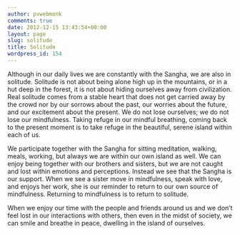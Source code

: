 ```yaml
---
author: pvwebmonk
comments: true
date: 2012-12-15 13:43:54+00:00
layout: page
slug: solitude
title: Solitude
wordpress_id: 154
---
```


Although in our daily lives we are constantly with the Sangha, we are also in solitude. Solitude is not about being alone high up in the mountains, or in a hut deep in the forest, it is not about hiding ourselves away from civilization. Real solitude comes from a stable heart that does not get carried away by the crowd nor by our sorrows about the past, our worries about the future, and our excitement about the present. We do not lose ourselves; we do not lose our mindfulness. Taking refuge in our mindful breathing, coming back to the present moment is to take refuge in the beautiful, serene island within each of us.

We participate together with the Sangha for sitting meditation, walking, meals, working, but always we are within our own island as well. We can enjoy being together with our brothers and sisters, but we are not caught and lost within emotions and perceptions. Instead we see that the Sangha is our support. When we see a sister move in mindfulness, speak with love, and enjoys her work, she is our reminder to return to our own source of mindfulness. Returning to mindfulness is to return to solitude.

When we enjoy our time with the people and friends around us and we don’t feel lost in our interactions with others, then even in the midst of society, we can smile and breathe in peace, dwelling in the island of ourselves.
